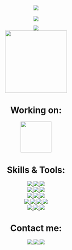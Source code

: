 <h1 align="center">
  <a href="#">
    <img src="https://readme-typing-svg.herokuapp.com?color=1833FF&size=35&center=true&vCenter=true&lines=Hello%2C+World!;I'm+Timofey+Kochetov">
  </a>
</h1>

<p align="center">
  <a href="#">
    <img src="https://github-profile-trophy.vercel.app/?username=timnekk&theme=radical&no-bg=true&no-frame=true&column=7">
  </a>
</p>

<p align="center">
  <a href="#">
    <img src="https://github-readme-streak-stats.herokuapp.com?user=timnekk&theme=highcontrast&hide_border=true&background=1833FF&ring=FFFFFF&fire=FFFFFF&currStreakLabel=DDDDDD&sideLabels=EBEBEB&dates=EBEBEB">
  </a>
  <br>
  <a href="#">
    <img src="https://github-readme-stats.vercel.app/api/top-langs/?username=timnekk&layout=compact&bg_color=1833ff&text_color=EBEBEB&title_color=FFF&hide_border=true&langs_count=4&exclude_repo=sims-4-mods,Space-Demolition,auto-cleaner"  height="200">
  </a>
</p>

<h1 align="center"> Working on: </h1>
<p align="center">
  <a href="https://github.com/TimNekk/dreampower-checking-bot">
    <img src="https://github-readme-stats.vercel.app/api/pin/?username=timnekk&repo=dreampower-checking-bot&bg_color=0920d0&text_color=EBEBEB&title_color=FFF&hide_border=true"  height="100">
  </a>
  <br>
</p>



<h1 align="center"> Skills & Tools: </h1>

<p align="center">
  <a href="https://www.python.org/">
    <img src="https://img.shields.io/badge/python-%2314354C.svg?style=for-the-badge&logo=python&logoColor=white">
  </a>
  <a href="https://docs.microsoft.com/en-us/dotnet/csharp/">
    <img src="https://img.shields.io/badge/c%23-%23239120.svg?style=for-the-badge&logo=c-sharp&logoColor=white">
  </a>
  <a href="https://unity.com/">
    <img src="https://img.shields.io/badge/unity-%23000000.svg?style=for-the-badge&logo=unity&logoColor=white">
  </a>

  <br>

  <a href="https://wikipedia.org/wiki/HTML5">
    <img src="https://img.shields.io/badge/html5-%23E34F26.svg?style=for-the-badge&logo=html5&logoColor=white">
  </a>
  <a href="https://wikipedia.org/wiki/CSS">
    <img src="https://img.shields.io/badge/css3-%231572B6.svg?style=for-the-badge&logo=css3&logoColor=white">
  </a>
  <a href="https://getbootstrap.com/">
    <img src="https://img.shields.io/badge/bootstrap-%23563D7C.svg?style=for-the-badge&logo=bootstrap&logoColor=white">
  </a>

  <br>

  <a href="https://www.qt.io/">
    <img src="https://img.shields.io/badge/Qt-%23217346.svg?style=for-the-badge&logo=Qt&logoColor=white">
  </a>
  <a href="https://git-scm.com/">
    <img src="https://img.shields.io/badge/git-%23F05033.svg?style=for-the-badge&logo=git&logoColor=white">
  </a>
  <a href="https://docs.microsoft.com/ru-ru/contribute/markdown-reference">
    <img src="https://img.shields.io/badge/markdown-%23000000.svg?style=for-the-badge&logo=markdown&logoColor=white">
  </a>

  <br>

  <a href="https://www.docker.com/">
    <img src="https://img.shields.io/badge/docker-%230db7ed.svg?style=for-the-badge&logo=docker&logoColor=white">
  </a>
  <a href="https://www.postgresql.org/">
    <img src="https://img.shields.io/badge/postgres-%23316192.svg?style=for-the-badge&logo=postgresql&logoColor=white">
  </a>
  <a href="https://www.mysql.com/">
    <img src="https://img.shields.io/badge/mysql-%2300f.svg?style=for-the-badge&logo=mysql&logoColor=white">
  </a>
  <a href="https://www.sqlite.org/">
    <img src="https://img.shields.io/badge/sqlite-%2307405e.svg?style=for-the-badge&logo=sqlite&logoColor=white">
  </a>

  <br>

  <a href="https://www.photoshop.com/">
    <img src="https://img.shields.io/badge/photoshop-%2331A8FF.svg?style=for-the-badge&logo=adobephotoshop&logoColor=white">
  </a>
  <a href="https://www.adobe.com/ru/products/aftereffects.html">
    <img src="https://img.shields.io/badge/after effects-%23563D7C.svg?style=for-the-badge&logo=adobeaftereffects&logoColor=white">
  </a>
  <a href="https://www.adobe.com/ru/products/illustrator.html">
    <img src="https://img.shields.io/badge/illustrator-%23FF9A00.svg?style=for-the-badge&logo=adobeillustrator&logoColor=white">
  </a>
</p>

<h1 align="center"> Contact me: </h1>

<p align="center">
  <a href="https://t.me/TimNekk">
    <img src="https://img.shields.io/badge/Telegram-2CA5E0?style=for-the-badge&logo=telegram&logoColor=white">
  </a>
  <a href="mailto:herew26@gmail.com">
    <img src="https://img.shields.io/badge/Gmail-D14836?style=for-the-badge&logo=gmail&logoColor=white">
  </a>
  <a href="https://vk.com/t.kochetov">
    <img src="https://img.shields.io/badge/VK-%231DA1F2.svg?style=for-the-badge&logo=vk&logoColor=white">
  </a>

  <br>


</p>

